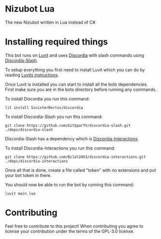 # Nizubot Lua
 The new Nizubot written in Lua instead of C#.

# Installing required things
This bot runs on [Luvit](https://luvit.io/) and uses [Discordia](https://github.com/SinisterRectus/Discordia) with slash commands using [Discordia-Slash](https://github.com/GitSparTV/discordia-slash).

To setup everything you first need to install Luvit which you can do by reading [Luvits instructions](https://luvit.io/install.html).

Once Luvit is installed you can start to install all the bots dependencies. First make sure you are in the bots directory before running any commands.

To install Discordia you run this command:
```
lit install SinisterRectus/discordia
```
 
To install Discordia-Slash you run this command:
```
git clone https://github.com/GitSparTV/discordia-slash.git ./deps/discordia-slash
```
Discordia-Slash has a dependency which is [Discordia-Interactions](https://github.com/Bilal2453/discordia-interactions). 

To install Discordia-Interactions you run this command:
```
git clone https://github.com/Bilal2453/discordia-interactions.git ./deps/discordia-interactions
```

Once all that is done, create a file called "token" with no extensions and put your bot token in there.

You should now be able to run the bot by running this command:
```
luvit main.lua
```

# Contributing
Feel free to contribute to this project! When contributing you agree to license your contribution under the terms of the GPL-3.0 license.
